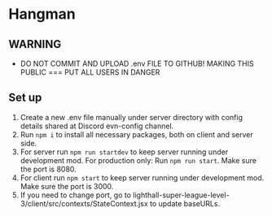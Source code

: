 # Hangman

## WARNING
- DO NOT COMMIT AND UPLOAD .env FILE TO GITHUB! MAKING THIS PUBLIC === PUT ALL USERS IN DANGER

## Set up
1. Create a new .env file manually under server directory with config details shared at Discord evn-config channel.
2. Run `npm i` to install all necessary packages, both on client and server side.
3. For server run `npm run startdev` to keep server running under development mod. For production only: Run `npm run start`. Make sure the port is 8080.
4. For client run `npm start` to keep server running under development mod. Make sure the port is 3000.
5. If you need to change port, go to lighthall-super-league-level-3/client/src/contexts/StateContext.jsx to update baseURLs.
